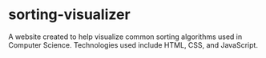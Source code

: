 # sorting-visualizer
A website created to help visualize common sorting algorithms used in Computer Science. Technologies used include HTML, CSS, and JavaScript.
